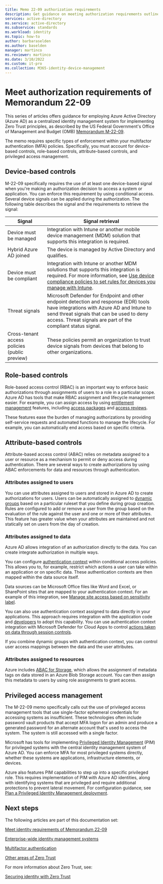 ```yaml
---
title: Memo 22-09 authorization requirements 
description: Get guidance on meeting authorization requirements outlined in US government OMB memorandum 22-09.
services: active-directory 
ms.service: active-directory
ms.subservice: standards
ms.workload: identity
ms.topic: how-to
author: barbaraselden
ms.author: baselden
manager: martinco
ms.reviewer: martinco
ms.date: 3/10/2022
ms.custom: it-pro
ms.collection: M365-identity-device-management
---
```


# Meet authorization requirements of Memorandum 22-09

This series of articles offers guidance for employing Azure Active Directory (Azure AD) as a centralized identity management system for implementing Zero Trust principles, as described by the US Federal Government's Office of Management and Budget (OMB) [Memorandum M-22-09](https://www.whitehouse.gov/wp-content/uploads/2022/01/M-22-09.pdf).

The memo requires specific types of enforcement within your multifactor authentication (MFA) policies. Specifically, you must account for device-based controls, role-based controls, attribute-based controls, and privileged access management.


## Device-based controls

M-22-09 specifically requires the use of at least one device-based signal when you're making an authorization decision to access a system or application. You can enforce this requirement by using conditional access. Several device signals can be applied during the authorization. The following table describes the signal and the requirements to retrieve the signal:

| Signal| Signal retrieval |
| - | - |
| Device must be managed| Integration with Intune or another mobile device management (MDM) solution that supports this integration is required. 
Hybrid Azure AD joined| The device is managed by Active Directory and qualifies. 
| Device must be compliant| Integration with Intune or another MDM solutions that supports this integration is required. For more information, see [Use device compliance policies to set rules for devices you manage with Intune](/mem/intune/protect/device-compliance-get-started). |
| Threat signals| Microsoft Defender for Endpoint and other endpoint detection and response (EDR) tools have integrations with Azure AD and Intune to send threat signals that can be used to deny access. Threat signals are part of the compliant status signal. |
| Cross-tenant access policies (public preview)| These policies permit an organization to trust device signals from devices that belong to other organizations. |

##  Role-based controls

Role-based access control (RBAC) is an important way to enforce basic authorizations through assignments of users to a role in a particular scope. Azure AD has tools that make RBAC assignment and lifecycle management easier. For example, you can assign access by using [entitlement management](../governance/entitlement-management-overview.md) features, including [access packages](../governance/entitlement-management-access-package-create.md) and [access reviews](../governance/access-reviews-overview.md). 

These features ease the burden of managing authorizations by providing self-service requests and automated functions to manage the lifecycle. For example, you can automatically end access based on specific criteria.

## Attribute-based controls

Attribute-based access control (ABAC) relies on metadata assigned to a user or resource as a mechanism to permit or deny access during authentication. There are several ways to create authorizations by using ABAC enforcements for data and resources through authentication. 

### Attributes assigned to users

You can use attributes assigned to users and stored in Azure AD to create authorizations for users. Users can be automatically assigned to [dynamic groups](../enterprise-users/groups-create-rule.md) based on a particular ruleset that you define during group creation. Rules are configured to add or remove a user from the group based on the evaluation of the rule against the user and one or more of their attributes. This feature has greater value when your attributes are maintained and not statically set on users from the day of creation.

### Attributes assigned to data

Azure AD allows integration of an authorization directly to the data. You can create integrate authorization in multiple ways.

You can configure [authentication context](../conditional-access/concept-conditional-access-cloud-apps.md) within conditional access policies. This allows you to, for example, restrict which actions a user can take within an application or on specific data. These authentication contexts are then mapped within the data source itself. 

Data sources can be Microsoft Office files like Word and Excel, or SharePoint sites that are mapped to your authentication context. For an example of this integration, see [Manage site access based on sensitivity label](/sharepoint/authentication-context-example). 

You can also use authentication context assigned to data directly in your applications. This approach requires integration with the application code and [developers](../develop/developer-guide-conditional-access-authentication-context.md) to adopt this capability. You can use authentication context integration with Microsoft Defender for Cloud Apps to control [actions taken on data through session controls](/defender-cloud-apps/session-policy-aad). 

If you combine dynamic groups with authentication context, you can control user access mappings between the data and the user attributes. 

### Attributes assigned to resources

Azure includes [ABAC for Storage](../../role-based-access-control/conditions-overview.md), which allows the assignment of metadata tags on data stored in an Azure Blob Storage account. You can then assign this metadata to users by using role assignments to grant access.  

## Privileged access management 

The M-22-09 memo specifically calls out the use of privileged access management tools that use single-factor ephemeral credentials for accessing systems as insufficient. These technologies often include password vault products that accept MFA logon for an admin and produce a generated password for an alternate account that's used to access the system. The system is still accessed with a single factor. 

Microsoft has tools for implementing [Privileged Identity Management](../privileged-identity-management/pim-configure.md) (PIM) for privileged systems with the central identity management system of Azure AD. You can enforce MFA for most privileged systems directly, whether these systems are applications, infrastructure elements, or devices. 

Azure also features PIM capabilities to step up into a specific privileged role. This requires implementation of PIM with Azure AD identities, along with identifying systems that are privileged and require additional protections to prevent lateral movement. For configuration guidance, see [Plan a Privileged Identity Management deployment](../privileged-identity-management/pim-deployment-plan.md).

## Next steps

The following articles are part of this documentation set:

[Meet identity requirements of Memorandum 22-09](memo-22-09-meet-identity-requirements.md)

[Enterprise-wide identity management systems](memo-22-09-enterprise-wide-identity-management-system.md)

[Multifactor authentication](memo-22-09-multi-factor-authentication.md)

[Other areas of Zero Trust](memo-22-09-other-areas-zero-trust.md)

For more information about Zero Trust, see:

[Securing identity with Zero Trust](/security/zero-trust/deploy/identity)
